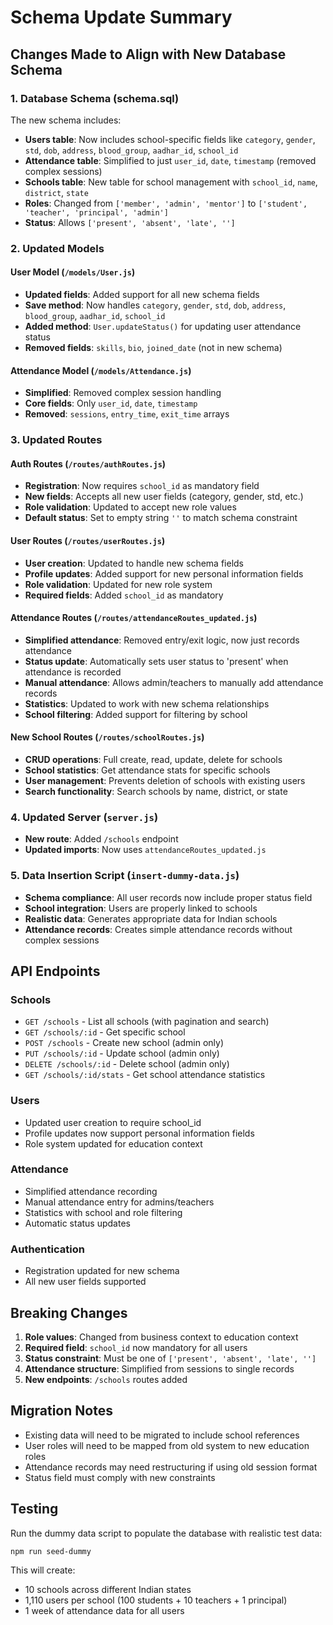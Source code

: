 # Schema Update Summary

## Changes Made to Align with New Database Schema

### 1. Database Schema (schema.sql)
The new schema includes:
- **Users table**: Now includes school-specific fields like `category`, `gender`, `std`, `dob`, `address`, `blood_group`, `aadhar_id`, `school_id`
- **Attendance table**: Simplified to just `user_id`, `date`, `timestamp` (removed complex sessions)
- **Schools table**: New table for school management with `school_id`, `name`, `district`, `state`
- **Roles**: Changed from `['member', 'admin', 'mentor']` to `['student', 'teacher', 'principal', 'admin']`
- **Status**: Allows `['present', 'absent', 'late', '']`

### 2. Updated Models

#### User Model (`/models/User.js`)
- **Updated fields**: Added support for all new schema fields
- **Save method**: Now handles `category`, `gender`, `std`, `dob`, `address`, `blood_group`, `aadhar_id`, `school_id`
- **Added method**: `User.updateStatus()` for updating user attendance status
- **Removed fields**: `skills`, `bio`, `joined_date` (not in new schema)

#### Attendance Model (`/models/Attendance.js`)
- **Simplified**: Removed complex session handling
- **Core fields**: Only `user_id`, `date`, `timestamp`
- **Removed**: `sessions`, `entry_time`, `exit_time` arrays

### 3. Updated Routes

#### Auth Routes (`/routes/authRoutes.js`)
- **Registration**: Now requires `school_id` as mandatory field
- **New fields**: Accepts all new user fields (category, gender, std, etc.)
- **Role validation**: Updated to accept new role values
- **Default status**: Set to empty string `''` to match schema constraint

#### User Routes (`/routes/userRoutes.js`)
- **User creation**: Updated to handle new schema fields
- **Profile updates**: Added support for new personal information fields
- **Role validation**: Updated for new role system
- **Required fields**: Added `school_id` as mandatory

#### Attendance Routes (`/routes/attendanceRoutes_updated.js`)
- **Simplified attendance**: Removed entry/exit logic, now just records attendance
- **Status update**: Automatically sets user status to 'present' when attendance is recorded
- **Manual attendance**: Allows admin/teachers to manually add attendance records
- **Statistics**: Updated to work with new schema relationships
- **School filtering**: Added support for filtering by school

#### New School Routes (`/routes/schoolRoutes.js`)
- **CRUD operations**: Full create, read, update, delete for schools
- **School statistics**: Get attendance stats for specific schools
- **User management**: Prevents deletion of schools with existing users
- **Search functionality**: Search schools by name, district, or state

### 4. Updated Server (`server.js`)
- **New route**: Added `/schools` endpoint
- **Updated imports**: Now uses `attendanceRoutes_updated.js`

### 5. Data Insertion Script (`insert-dummy-data.js`)
- **Schema compliance**: All user records now include proper status field
- **School integration**: Users are properly linked to schools
- **Realistic data**: Generates appropriate data for Indian schools
- **Attendance records**: Creates simple attendance records without complex sessions

## API Endpoints

### Schools
- `GET /schools` - List all schools (with pagination and search)
- `GET /schools/:id` - Get specific school
- `POST /schools` - Create new school (admin only)
- `PUT /schools/:id` - Update school (admin only)  
- `DELETE /schools/:id` - Delete school (admin only)
- `GET /schools/:id/stats` - Get school attendance statistics

### Users
- Updated user creation to require school_id
- Profile updates now support personal information fields
- Role system updated for education context

### Attendance
- Simplified attendance recording
- Manual attendance entry for admins/teachers
- Statistics with school and role filtering
- Automatic status updates

### Authentication
- Registration updated for new schema
- All new user fields supported

## Breaking Changes
1. **Role values**: Changed from business context to education context
2. **Required field**: `school_id` now mandatory for all users
3. **Status constraint**: Must be one of `['present', 'absent', 'late', '']`
4. **Attendance structure**: Simplified from sessions to single records
5. **New endpoints**: `/schools` routes added

## Migration Notes
- Existing data will need to be migrated to include school references
- User roles will need to be mapped from old system to new education roles  
- Attendance records may need restructuring if using old session format
- Status field must comply with new constraints

## Testing
Run the dummy data script to populate the database with realistic test data:
```bash
npm run seed-dummy
```

This will create:
- 10 schools across different Indian states
- 1,110 users per school (100 students + 10 teachers + 1 principal)
- 1 week of attendance data for all users
